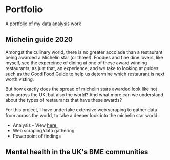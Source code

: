 # Portfolio
A portfolio of my data analysis work

## Michelin guide 2020
Amongst the culinary world, there is no greater accolade than a restaurant being awarded a Michelin star (or three!). Foodies and fine dine lovers, like myself, see the expereince of dining at one of these award winning restaurants, as just that, an experience, and we take to looking at guides such as the Good Food Guide to help us determine which restaurant is next worth visting.

But how exactly does the spread of michelin stars awarded look like not only across the UK, but also the world? And what more can we understand about the types of restaurants that have these awards?

For this project, I have undertake extensive web scraping to gather data from across the world, to take a deeper look into the michelin star world.

- Analysis - View <a href="https://nbviewer.jupyter.org/github/VajihaHameed/Portfolio/blob/master/Michelin-Guide-2020/Michelin%20star%20restaurants%202020.ipynb">here.</a>
- Web scraping/data gathering
- Powerpoint of findings

## Mental health in the UK's BME communities
